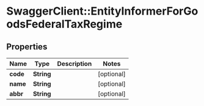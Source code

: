 # SwaggerClient::EntityInformerForGoodsFederalTaxRegime

## Properties
Name | Type | Description | Notes
------------ | ------------- | ------------- | -------------
**code** | **String** |  | [optional] 
**name** | **String** |  | [optional] 
**abbr** | **String** |  | [optional] 


